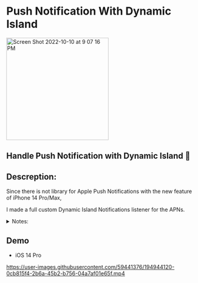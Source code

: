 # Push Notification With Dynamic Island

<img width="269" alt="Screen Shot 2022-10-10 at 9 07 16 PM" src="https://user-images.githubusercontent.com/59441376/194944212-e7bcf063-52df-4a05-b63b-d22ed0a2e75b.png">

## Handle Push Notification with Dynamic Island 🚨

## Descreption:
Since there is not library for Apple Push Notifications with the new feature of
 iPhone 14 Pro/Max,

I made a full custom Dynamic Island Notifications listener for the APNs.

<details>

<summary>
Notes:
</summary>

Since the Dynamic Island is not supported only on two devices (iPhone 14 Pro & iPhone 14 Pro Max),
that makes easy for us to detect what if this device support Dynamc Island or not.

Minimum iOS support is 13.

</details>

## Demo

- iOS 14 Pro

https://user-images.githubusercontent.com/59441376/194944120-0cb815f4-2b6a-45b2-b756-04a7af01e65f.mp4

